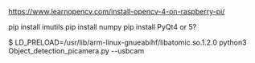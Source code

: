https://www.learnopencv.com/install-opencv-4-on-raspberry-pi/

pip install imutils
pip install numpy
pip install PyQt4 or 5?

$ LD_PRELOAD=/usr/lib/arm-linux-gnueabihf/libatomic.so.1.2.0 python3 Object_detection_picamera.py  --usbcam
